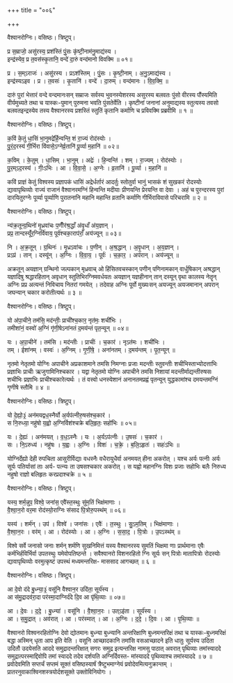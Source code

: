 +++
title = "००६"

+++


वैश्वानरोग्निः। वसिष्ठः। त्रिष्टुप्।

प्र स॒म्राजो॒ असु॑रस्य॒ प्रश॑स्तिं पुं॒सः कृ॑ष्टी॒नाम॑नु॒माद्य॑स्य ।  
इन्द्र॑स्येव॒ प्र त॒वस॑स्कृ॒तानि॒ वन्दे॑ दा॒रुं वन्द॑मानो विवक्मि ॥ ०१॥

प्र । स॒म्ऽराजः॑ । असु॑रस्य । प्रऽश॑स्तिम् । पुं॒सः । कृ॒ष्टी॒नाम् । अ॒नु॒ऽमाद्य॑स्य ।  
इन्द्र॑स्यऽइव । प्र । त॒वसः॑ । कृ॒तानि॑ । वन्दे॑ । दा॒रुम् । वन्द॑मानः । वि॒व॒क्मि॒ ॥

दारुं पुरां भेत्तारं वन्दे वन्दमानःसन् सम्राजः सर्वस्य भुवनस्येशरस्य असुरस्य बलवतः पुंसो वीरस्य पौंस्यमिति वीर्यमुच्यते तथा च यास्कः-पुमान् पुरुमना भवति पुंसतेर्वेति । कृष्टीनां जनानां अनुमाद्यस्य स्तुत्यस्य तवसो बलवतइन्द्रस्येव तस्य वैश्वानरस्य प्रशस्तिं स्तुतिं कृतानि कर्माणि च प्रविवक्मि प्रब्रवीमि ॥ १ ॥

वैश्वानरोग्निः। वसिष्ठः। त्रिष्टुप्।

क॒विं के॒तुं धा॒सिं भा॒नुमद्रे॑र्हि॒न्वन्ति॒ शं रा॒ज्यं रोद॑स्योः ।  
पु॒रं॒द॒रस्य॑ गी॒र्भिरा वि॑वासे॒ऽग्नेर्व्र॒तानि॑ पू॒र्व्या म॒हानि॑ ॥ ०२॥

क॒विम् । के॒तुम् । धा॒सिम् । भा॒नुम् । अद्रेः॑ । हि॒न्वन्ति॑ । शम् । रा॒ज्यम् । रोद॑स्योः ।  
पु॒र॒म्ऽद॒रस्य॑ । गीः॒ऽभिः । आ । वि॒वा॒से॒ । अ॒ग्नेः । व्र॒तानि॑ । पू॒र्व्या । म॒हानि॑ ॥

कविं प्राज्ञं केतुं विश्वस्य प्रज्ञापकं धासिं अद्रेर्धर्तारं आदर्तुः स्तोतुर्वा भानुं भासकं शं सुखकरं रोदस्योः द्यावापृथिव्योः राज्यं राजानं वैश्वानरमग्निं हिन्वन्ति मदीयाः प्रीणयन्ति प्रेरयन्ति वा देवाः । अहं च पुरन्दरस्य पुरां दारयितुरग्नेः पूर्व्या पूर्व्याणि पुरातनानि महानि महान्ति व्रतानि कर्माणि गीर्भिराविवासे परिचरामि ॥ २ ॥

वैश्वानरोग्निः। वसिष्ठः। त्रिष्टुप्।

न्य॑क्र॒तून्ग्र॒थिनो॑ मृ॒ध्रवा॑चः प॒णीँर॑श्र॒द्धाँ अ॑वृ॒धाँ अ॑य॒ज्ञान् ।  
प्रप्र॒ तान्दस्यूँ॑र॒ग्निर्वि॑वाय॒ पूर्व॑श्चका॒राप॑राँ॒ अय॑ज्यून् ॥ ०३॥

नि । अ॒क्र॒तून् । ग्र॒थिनः॑ । मृ॒ध्रऽवा॑चः । प॒णीन् । अ॒श्र॒द्धान् । अ॒वृ॒धान् । अ॒य॒ज्ञान् ।  
प्रऽप्र॑ । तान् । दस्यू॑न् । अ॒ग्निः । वि॒वा॒य॒ । पूर्वः॑ । च॒का॒र॒ । अप॑रान् । अय॑ज्यून् ॥

अक्रतून् अयज्ञान् ग्रन्थिनो जल्पकान् मृध्रवाच् ओ हिंसितवचस्कान् पणीन् पणिनामकान् वार्धुषिकान् अश्रद्धान् यज्ञादिषु श्रद्धारहितान् अवृधान् स्तुतिभिरग्निमवर्धयतः अयज्ञान् यज्ञहीनान् तान् दस्यून् वृथा कालस्य नेतॄन् अग्निः प्रप्र अत्यन्तं निविचाय नितरां गमयेत् । तदेवाह अग्निः पूर्वो मुख्यःसन् अयज्यून् अयजमानान् अपरान् जघन्यान् चकार करोतीत्यर्थः ॥ ३ ॥

वैश्वानरोग्निः। वसिष्ठः। त्रिष्टुप्।

यो अ॑पा॒चीने॒ तम॑सि॒ मद॑न्तीः॒ प्राची॑श्च॒कार॒ नृत॑मः॒ शची॑भिः ।  
तमीशा॑नं॒ वस्वो॑ अ॒ग्निं गृ॑णी॒षेऽना॑नतं द॒मय॑न्तं पृत॒न्यून् ॥ ०४॥

यः । अ॒पा॒चीने॑ । तम॑सि । मद॑न्तीः । प्राचीः॑ । च॒कार॑ । नृऽत॑मः । शची॑भिः ।  
तम् । ईशा॑नम् । वस्वः॑ । अ॒ग्निम् । गृ॒णी॒षे॒ । अना॑नतम् । द॒मय॑न्तम् । पृ॒त॒न्यून् ॥

नृतमो नेतृतमो योग्निः अपाचीने अप्रकाशमाने तमसि निमग्नाः प्रजाः मदन्तीः स्तुवन्तीः शचीभिस्ताभ्योदत्ताभिः प्रज्ञाभिः प्राचीः ऋजुगामिनिश्चकार । यद्वा नेतृतमो योग्निः अपाचीने तमसि निशायां मदन्तीर्माद्यन्तीरुषसः शचीभिः प्रज्ञाभिः प्राचीश्चकारेत्यर्थः । तं वस्वो धनस्येशानं अनानतमप्रह्वं पृतन्यून् युद्धकामांश्च दमयन्तमग्निं गृणीषे स्तौमि ॥ ४ ॥

वैश्वानरोग्निः। वसिष्ठः। त्रिष्टुप्।

यो दे॒ह्यो॒३॒॑ अन॑मयद्वध॒स्नैर्यो अ॒र्यप॑त्नीरु॒षस॑श्च॒कार॑ ।  
स नि॒रुध्या॒ नहु॑षो य॒ह्वो अ॒ग्निर्विश॑श्चक्रे बलि॒हृतः॒ सहो॑भिः ॥ ०५॥

यः । दे॒ह्यः॑ । अन॑मयत् । व॒ध॒ऽस्नैः । यः । अ॒र्यऽप॑त्नीः । उ॒षसः॑ । च॒कार॑ ।  
सः । नि॒ऽरुध्य॑ । नहु॑षः । य॒ह्वः । अ॒ग्निः । विशः॑ । च॒क्रे॒ । ब॒लि॒ऽहृतः॑ । सहः॑ऽभिः ॥

योग्निर्देह्यो देही रुपचिता आसुरीर्विद्याः वधस्नैः वधैरायुधैर्वा अनमयत् हीना अकरोत् । यश्च अर्यः पत्नीः अर्यः सूर्यः पतिर्यासां ताः अर्य- पत्न्यः ता उषसश्चकार अकरोत् । स यह्वो महानग्निः विशः प्रजाः सहोभिः बलैः निरुध्य नहुषो राज्ञो बलिहृतः करप्रदाश्चक्रे ॥ ५ ॥

वैश्वानरोग्निः। वसिष्ठः। त्रिष्टुप्।

यस्य॒ शर्म॒न्नुप॒ विश्वे॒ जना॑स॒ एवै॑स्त॒स्थुः सु॑म॒तिं भिक्ष॑माणाः ।  
वै॒श्वा॒न॒रो वर॒मा रोद॑स्यो॒राग्निः स॑साद पि॒त्रोरु॒पस्थ॑म् ॥ ०६॥

यस्य॑ । शर्म॑न् । उप॑ । विश्वे॑ । जना॑सः । एवैः॑ । त॒स्थुः । सु॒ऽम॒तिम् । भिक्ष॑माणाः ।  
वै॒श्वा॒न॒रः । वर॑म् । आ । रोद॑स्योः । आ । अ॒ग्निः । स॒सा॒द॒ । पि॒त्रोः । उ॒पऽस्थ॑म् ॥

विश्वे सर्वे जनासो जनाः शर्मन् शर्मणि सुखनिमित्तं यस्य वैश्वानरस्य सुमतिं भिक्षमा णाः प्रार्थमानाः एवैः कर्मभिर्हविर्भिर्वा उपतस्थुः यमेवोपतिष्ठन्ते । सवैश्वानरो विशनरहितो ग्निः सूर्यः सन् पित्रोः मातापित्रोः रोदस्योः द्यावापृथिव्योः वरमुत्कृष्टं उपस्थं मध्यमन्तरिक्ष- माससाद आगच्छत् ॥ ६ ॥

वैश्वानरोग्निः। वसिष्ठः। त्रिष्टुप्।

आ दे॒वो द॑दे बु॒ध्न्या॒३॒॑ वसू॑नि वैश्वान॒र उदि॑ता॒ सूर्य॑स्य ।  
आ स॑मु॒द्रादव॑रा॒दा पर॑स्मा॒दाग्निर्द॑दे दि॒व आ पृ॑थि॒व्याः ॥ ०७॥

आ । दे॒वः । द॒दे॒ । बु॒ध्न्या॑ । वसू॑नि । वै॒श्वा॒न॒रः । उत्ऽइ॑ता । सूर्य॑स्य ।  
आ । स॒मु॒द्रात् । अव॑रात् । आ । पर॑स्मात् । आ । अ॒ग्निः । द॒दे॒ । दि॒वः । आ । पृ॒थि॒व्याः ॥

वैश्वानरो विश्वनरहितोग्निः देवो द्योतमानः बुध्न्या बुध्न्यानि अन्तरिक्षाणि बुध्नमन्तरिक्षं तथा च यास्कः-बुध्नमरिक्षं बद्धा अस्मिन् धृता आप इति वेति । वसूनि आच्छादकानि तमांसि वसआच्छादने इति धातुः सूर्यस्य उदिता उदितौ उदयेसति आददे समुद्रादन्तरिक्षात् सगरः समुद्र इत्यन्तरिक्ष नामसु पाठात् अवरात् पृथिव्याः तमांस्याददे समुद्रात्परस्माद्दिवोपि तमां स्याददे तदेव दर्शयति अग्निर्दिवस्त- मांस्याददे पृथिव्याश्च तमांस्याददे ॥ ७ ॥प्रवोदेवमिति सप्तर्चं सप्तमं सूक्तं वसिष्ठस्यार्षं त्रैष्टुभमाग्नेयं प्रवोदेवमित्यनुक्रान्तम् । प्रातरनुवाकाश्विनशस्त्रयोर्दशसूक्ते उक्तोविनियोगः ।